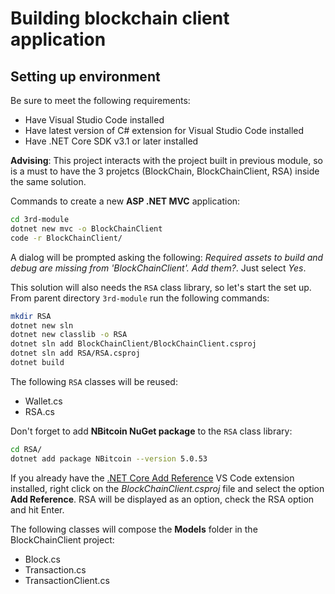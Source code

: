 # Building blockchain client application

## Setting up environment

Be sure to meet  the following requirements:

- Have Visual Studio Code installed
- Have latest version of C# extension for Visual Studio Code installed
- Have .NET Core SDK v3.1 or later installed

__Advising__: This project interacts with the project built in previous module, so is a must to have the 3 projetcs (BlockChain, BlockChainClient, RSA) inside the same solution.

Commands to create a new __ASP .NET MVC__ application:

```bash
cd 3rd-module
dotnet new mvc -o BlockChainClient
code -r BlockChainClient/
```

A dialog will be prompted asking the following: *Required assets to build and debug are missing from 'BlockChainClient'. Add them?*. Just select *Yes*.

This solution will also needs the `RSA` class library, so let's start the set up. From parent directory `3rd-module` run the following commands:

```bash
mkdir RSA
dotnet new sln
dotnet new classlib -o RSA
dotnet sln add BlockChainClient/BlockChainClient.csproj
dotnet sln add RSA/RSA.csproj
dotnet build
```

The following `RSA` classes will be reused:

- Wallet.cs
- RSA.cs

Don't forget to add __NBitcoin NuGet package__ to the `RSA` class library:

```bash
cd RSA/
dotnet add package NBitcoin --version 5.0.53
```

If you already have the [.NET Core Add Reference](https://marketplace.visualstudio.com/items?itemName=adrianwilczynski.add-reference) VS Code extension installed, right click on the *BlockChainClient.csproj* file and select the option __Add Reference__. RSA will be displayed as an option, check the RSA option and hit Enter.

The following classes will compose the __Models__ folder in the BlockChainClient project:

- Block.cs
- Transaction.cs
- TransactionClient.cs
